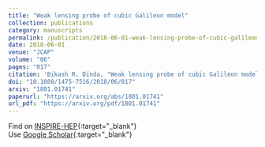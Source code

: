 ```yaml
---
title: "Weak lensing probe of cubic Galileon model"
collection: publications
category: manuscripts
permalink: /publication/2018-06-01-weak-lensing-probe-of-cubic-galileon-model
date: 2018-06-01
venue: "JCAP"
volume: "06"
pages: "017"
citation: 'Bikash R. Dinda, "Weak lensing probe of cubic Galileon model." JCAP, 06, 017 (2018).'
doi: "10.1088/1475-7516/2018/06/017"
arxiv: "1801.01741"
paperurl: "https://arxiv.org/abs/1801.01741"
url_pdf: "https://arxiv.org/pdf/1801.01741"
---
```


Find on [INSPIRE-HEP](https://inspirehep.net/literature?q=arXiv%3A1801.01741){:target="_blank"}  
Use [Google Scholar](https://scholar.google.com/scholar?q=Weak+lensing+probe+of+cubic+Galileon+model){:target="_blank"}
